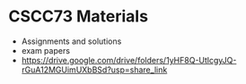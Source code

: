 # CSCC73 Materials
- Assignments and solutions
- exam papers
- https://drive.google.com/drive/folders/1yHF8Q-UtlcgyJQ-rGuA12MGUimUXbBSd?usp=share_link
